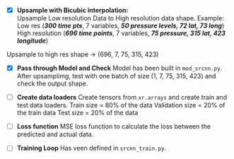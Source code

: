 - [x] **Upsample with Bicubic interpolation:**  
Upsample Low resolution Data to High resolution data shape.
Example: 
Low res (***300 time pts***, 7 variables, ***50 pressure levels, 72 lat, 73 long***) 
High resolution (***696 time points***, 7 variables, ***75 pressure, 315 lat, 423 longitude***)

Upsample to high res shape -> (696, 7, 75, 315, 423)

- [x] **Pass through Model and Check**
Model has been built in `mod_srcnn.py`. After upsamplimg, test with one batch of size (1, 7, 75, 315, 423) and check the output shape.

- [ ] **Create data loaders**
Create tensors from `xr.arrays` and create train and test data loaders.
Train size = 80% of the data
Validation size = 20% of the train data
Test size = 20% of the data

- [ ] **Loss function**
MSE loss function to calculate the loss between the predicted and actual data.

- [ ] **Training Loop**
Has veen defined in `srcnn_train.py`. 
